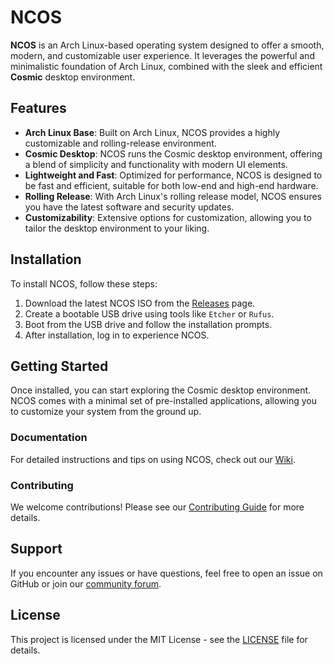 # NCOS

**NCOS** is an Arch Linux-based operating system designed to offer a smooth, modern, and customizable user experience. It leverages the powerful and minimalistic foundation of Arch Linux, combined with the sleek and efficient **Cosmic** desktop environment.

## Features

- **Arch Linux Base**: Built on Arch Linux, NCOS provides a highly customizable and rolling-release environment.
- **Cosmic Desktop**: NCOS runs the Cosmic desktop environment, offering a blend of simplicity and functionality with modern UI elements.
- **Lightweight and Fast**: Optimized for performance, NCOS is designed to be fast and efficient, suitable for both low-end and high-end hardware.
- **Rolling Release**: With Arch Linux's rolling release model, NCOS ensures you have the latest software and security updates.
- **Customizability**: Extensive options for customization, allowing you to tailor the desktop environment to your liking.

## Installation

To install NCOS, follow these steps:

1. Download the latest NCOS ISO from the [Releases](#) page.
2. Create a bootable USB drive using tools like `Etcher` or `Rufus`.
3. Boot from the USB drive and follow the installation prompts.
4. After installation, log in to experience NCOS.

## Getting Started

Once installed, you can start exploring the Cosmic desktop environment. NCOS comes with a minimal set of pre-installed applications, allowing you to customize your system from the ground up.

### Documentation

For detailed instructions and tips on using NCOS, check out our [Wiki](#).

### Contributing

We welcome contributions! Please see our [Contributing Guide](#) for more details.

## Support

If you encounter any issues or have questions, feel free to open an issue on GitHub or join our [community forum](#).

## License

This project is licensed under the MIT License - see the [LICENSE](LICENSE) file for details.
